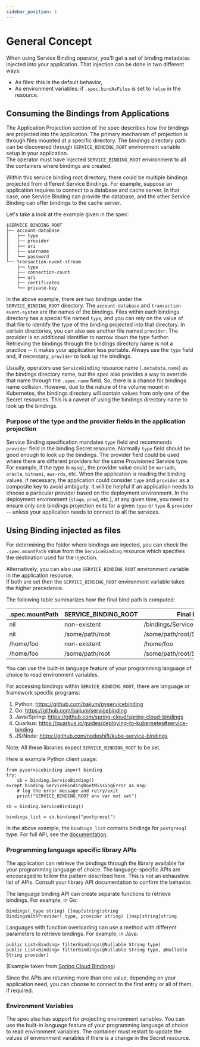 ```yaml
---
sidebar_position: 1
---
```


# General Concept

When using Service Binding operator, you'll get a set of binding metadatas injected into your application.
That injection can be done in two different ways:
- As files: this is the default behavior,
- As environment variables: if
`.spec.bindAsFiles` is set to `false` in the  resource.

## Consuming the Bindings from Applications

The Application Projection section of the spec describes how the bindings are
projected into the application.  The primary mechanism of projection is through
files mounted at a specific directory.  The bindings directory path can be
discovered through `SERVICE_BINDING_ROOT` environment variable setup in your application.  
The operator must have injected `SERVICE_BINDING_ROOT` environment to all the containers
where bindings are created.

Within this service binding root directory, there could be multiple bindings
projected from different Service Bindings.  For example, suppose an application
requires to connect to a database and cache server. In that case, one Service
Binding can provide the database, and the other Service Binding can offer
bindings to the cache server.

Let's take a look at the example given in the spec:

```
$SERVICE_BINDING_ROOT
├── account-database
│   ├── type
│   ├── provider
│   ├── uri
│   ├── username
│   └── password
└── transaction-event-stream
    ├── type
    ├── connection-count
    ├── uri
    ├── certificates
    └── private-key
```

In the above example, there are two bindings under the `SERVICE_BINDING_ROOT`
directory.  The `account-database` and `transaction-event-system` are the names
of the bindings.  Files within each bindings directory has a special file named
`type`, and you can rely on the value of that file to identify the type of the
binding projected into that directory.  In certain directories, you can also see
another file named `provider`.  The provider is an additional identifier to
narrow down the type further.  Retrieving the bindings through the bindings
directory name is not a practice -- it makes your application less portable.
Always use the `type` field and, if necessary, `provider` to look up the
bindings.

Usually, operators use `ServiceBinding` resource name (`.metadata.name`) as the
bindings directory name, but the spec also provides a way to override that name
through the `.spec.name` field. So, there is a chance for bindings name
collision.  However, due to the nature of the volume mount in Kubernetes, the
bindings directory will contain values from only one of the Secret resources.
This is a caveat of using the bindings directory name to look up the bindings.

### Purpose of the type and the provider fields in the application projection

Service Binding specification mandates `type` field and recommends `provider`
field in the binding Secret resource.  Normally `type` field should be good
enough to look up the bindings.  The provider field could be used where there
are different providers for the same Provisioned Service type.  For example, if
the type is `mysql`, the provider value could be `mariadb`, `oracle`, `bitnami`,
`aws-rds`, etc.  When the application is reading the binding values, if
necessary, the application could consider `type` and `provider` as a composite
key to avoid ambiguity.  It will be helpful if an application needs to choose a
particular provider based on the deployment environment.  In the deployment
environment (`stage`, `prod`, etc.), at any given time, you need to ensure only
one bindings projection exits for a given `type` or `type` & `provider` --
unless your application needs to connect to all the services.

## Using Binding injected as files

For determining the folder where bindings are injected, you can check the 
`.spec.mountPath` value from the `ServiceBinding` resource which specifies the destination used for the injection.

Alternatively, you can also use `SERVICE_BINDING_ROOT` environment variable in the application resource.  
If both are set then the
`SERVICE_BINDING_ROOT` environment variable takes the higher precedence.

The following table summarizes how the final bind path is computed:

| .spec.mountPath | SERVICE_BINDING_ROOT  | Final Bind Path                      |
| --------------- | --------------------- | ------------------------------------ |
| nil             | non-existent          | /bindings/ServiceBinding_Name        |
| nil             | /some/path/root       | /some/path/root/ServiceBinding_Name  |
| /home/foo       | non-existent          | /home/foo                            |
| /home/foo       | /some/path/root       | /some/path/root/ServiceBinding_Name  |

You can use the built-in language feature of your programming language of choice
to read environment variables.

For accessing bindings within `SERVICE_BINDING_ROOT`, there are language or
framework specific programs:

1. Python: https://github.com/baijum/pyservicebinding
2. Go: https://github.com/baijum/servicebinding
3. Java/Spring: https://github.com/spring-cloud/spring-cloud-bindings
4. Quarkus: https://quarkus.io/guides/deploying-to-kubernetes#service-binding
5. JS/Node: https://github.com/nodeshift/kube-service-bindings

Note: All these libraries expect `SERVICE_BINDING_ROOT` to be set.

Here is example Python client usage:

```
from pyservicebinding import binding
try:
    sb = binding.ServiceBinding()
except binding.ServiceBindingRootMissingError as msg:
    # log the error message and retry/exit
    print("SERVICE_BINDING_ROOT env var not set")

sb = binding.ServiceBinding()

bindings_list = sb.bindings("postgresql")
```

In the above example, the `bindings_list` contains bindings for `postgresql`
type.  For full API, see the
[documentation](https://github.com/baijum/pyservicebinding).


### Programming language specific library APIs

The application can retrieve the bindings through the library available for your
programming language of choice.  The language-specific APIs are encouraged to
follow the pattern described here.  This is not an exhaustive list of APIs.
Consult your library API documentation to confirm the behavior.

The language binding API can create separate functions to retrieve bindings. For
example, in Go:

```
Bindings(_type string) []map[string]string
BindingsWithProvider(_type, provider string) []map[string]string
```

Languages with function overloading can use a method with different parameters
to retrieve bindings. For example, in Java:

```
public List<Binding> filterBindings(@Nullable String type)
public List<Binding> filterBindings(@Nullable String type, @Nullable String provider)
```

(Example taken from [Spring Cloud
Bindings](https://github.com/spring-cloud/spring-cloud-bindings))

Since the APIs are returning more than one value, depending on your application
need, you can choose to connect to the first entry or all of them, if required.

### Environment Variables

The spec also has support for projecting environment variables.  You can use the
built-in language feature of your programming language of choice to read
environment variables.  The container must restart to update the values of
environment variables if there is a change in the Secret resource.

